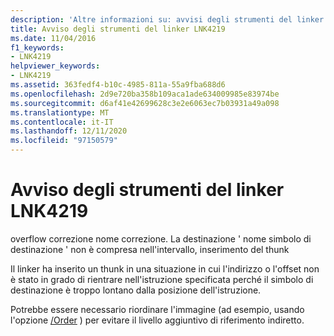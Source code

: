 ```yaml
---
description: 'Altre informazioni su: avvisi degli strumenti del linker LNK4219'
title: Avviso degli strumenti del linker LNK4219
ms.date: 11/04/2016
f1_keywords:
- LNK4219
helpviewer_keywords:
- LNK4219
ms.assetid: 363fedf4-b10c-4985-811a-55a9fba688d6
ms.openlocfilehash: 2d9e720ba358b109aca1ade634009985e83974be
ms.sourcegitcommit: d6af41e42699628c3e2e6063ec7b03931a49a098
ms.translationtype: MT
ms.contentlocale: it-IT
ms.lasthandoff: 12/11/2020
ms.locfileid: "97150579"
---
```

# <a name="linker-tools-warning-lnk4219"></a>Avviso degli strumenti del linker LNK4219

overflow correzione nome correzione. La destinazione ' nome simbolo di destinazione ' non è compresa nell'intervallo, inserimento del thunk

Il linker ha inserito un thunk in una situazione in cui l'indirizzo o l'offset non è stato in grado di rientrare nell'istruzione specificata perché il simbolo di destinazione è troppo lontano dalla posizione dell'istruzione.

Potrebbe essere necessario riordinare l'immagine (ad esempio, usando l'opzione [/Order](../../build/reference/order-put-functions-in-order.md) ) per evitare il livello aggiuntivo di riferimento indiretto.
